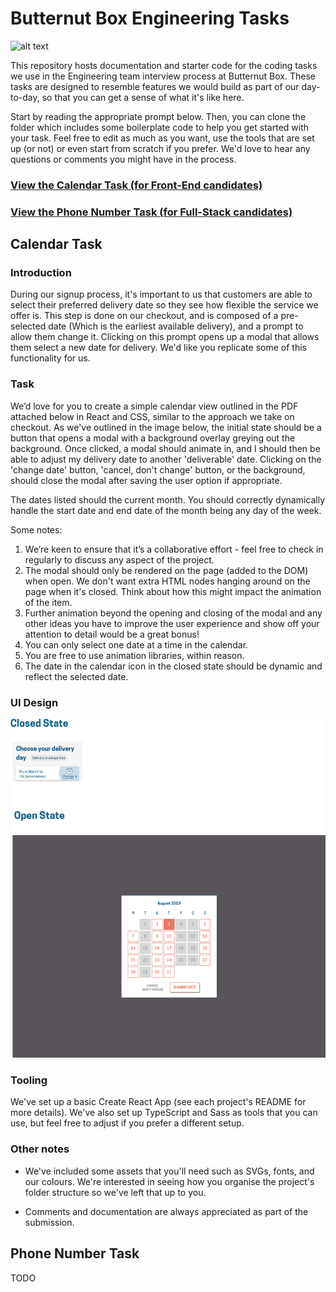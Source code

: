# Butternut Box Engineering Tasks

![alt text](https://res.cloudinary.com/ldhg5acsz/image/upload/Web/photos/logos/butternut-logo-top.png)

This repository hosts documentation and starter code for the coding tasks we use in the Engineering team interview process at Butternut Box. These tasks are designed to resemble features we would build as part of our day-to-day, so that you can get a sense of what it's like here.

Start by reading the appropriate prompt below. Then, you can clone the folder which includes some boilerplate code to help you get started with your task. Feel free to edit as much as you want, use the tools that are set up (or not) or even start from scratch if you prefer. We'd love to hear any questions or comments you might have in the process.

### [View the Calendar Task (for Front-End candidates)](#calendar-task)

### [View the Phone Number Task (for Full-Stack candidates)](#phone-number-task)

## Calendar Task

### Introduction

During our signup process, it's important to us that customers are able to select their preferred delivery date so they see how flexible the service we offer is. This step is done on our checkout, and is composed of a pre-selected date (Which is the earliest available delivery), and a prompt to allow them change it. Clicking on this prompt opens up a modal that allows them select a new date for delivery. We'd like you replicate some of this functionality for us.

### Task

We’d love for you to create a simple calendar view outlined in the PDF attached below in React and CSS, similar to the approach we take on checkout. As we've outlined in the image below, the initial state should be a button that opens a modal with a background overlay greying out the background. Once clicked, a modal should animate in, and I should then be able to adjust my delivery date to another 'deliverable' date. Clicking on the 'change date' button, 'cancel, don't change' button, or the background, should close the modal after saving the user option if appropriate.

The dates listed should the current month. You should correctly dynamically handle the start date and end date of the month being any day of the week.

Some notes:

1. We’re keen to ensure that it’s a collaborative effort - feel free to check in regularly to
discuss any aspect of the project.
2. The modal should only be rendered on the page (added to the DOM) when open. We don't want extra HTML nodes hanging around on the page when it's closed. Think about how this might impact the animation of the item.
3. Further animation beyond the opening and closing of the modal and any other ideas you have to improve the user experience and show off your attention to detail would be a great bonus!
4. You can only select one date at a time in the calendar.
5. You are free to use animation libraries, within reason.
6. The date in the calendar icon in the closed state should be dynamic and reflect the selected date.

### UI Design

![alt text](calendar_task/task.png)

### Tooling

We've set up a basic Create React App (see each project's README for more details). We've also set up TypeScript and Sass as tools that you can use,
but feel free to adjust if you prefer a different setup.


### Other notes

- We've included some assets that you'll need such as SVGs, fonts, and our colours. We're interested in seeing how you organise the project's folder
structure so we've left that up to you.

- Comments and documentation are always appreciated as part of the submission.


## Phone Number Task

TODO